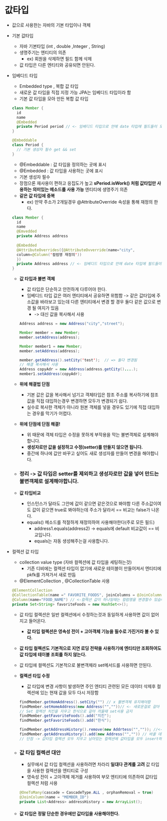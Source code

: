 # 값타입 

* 값으로 사용한는 자바의 기본 타입이나 객체

* 기본 값타입

  * 자바 기본타입 (int , double ,Integer , String)
  * 생명주기는 엔티티의 의존 
    * ex) 회원을 삭제하면 필드 함께 삭제
  * 값 타입은 다른 엔티티와 공유되면 안된다.

* 임베디드 타입

  * Embedded type , 복합 값 타입
  * 새로운 값 타입을 직접 지정 가능 JPA는 임베디드 타입이라 함
  * 기본 값 타입을 모아 만든 복합 값 타입

  ~~~java
  class Member {
  	id
  	name
    @Embedded
  	private Period period // <- 임베디드 타입으로 안에 date 타입에 필드들이 모여있음
  }
  
  @Embeddable
  class Period {
    // 기본 생성자 필수 get && set
  }
  ~~~

  * @Embeddable : 값 타입을 정의하는 곳에 표시
  * @Embedded : 값 타입을 사용하는 곳에 표시
  * 기본 생성자 필수
  * 장점으론 재사용이 편하고 응집도가 높고 **sPeriod.isWork() 처럼 값타입만 사용하는 의미있는 메소드를 사용 가능** 엔티티에 생명주기 의존
  * **같은 값 타입에 중복**
    * ex) 만약 주소가 2개일경우 @AttributeOverride 속성을 통해 재정의 한다.

  ~~~java
  class Member {
  	id
  	name
  	@Emvedded
  	private Address address
  	
    @Embedded
    @AttributeOverrides({@AttributeOvverride(name="city",
  	column=@Column('컬럼명 재정의'))
  	})
  	private Address address // <- 임베디드 타입으로 안에 date 타입에 필드들이 모여있음
  }
  ~~~

  * **값 타입과 불변 객체**

    * 값 타입은 단순하고 안전하게 다루어야 한다.
    * 임베디드 타입 값은 여러 엔티티에서 공유하면 위험함 -> 같은 값타입에 주소값을 바라보고 있는데 다른 엔티티에서 변경 할 경우 둘다 같은 값으로 변경 될 여지가 있음
      * -> 대신 값을 복사해서 사용

    ~~~java
    Address address = new Address("city","street");
    
    Member member = new Member;
    member.setAddress(address);
    
    Member member1 = new Member;
    member.setAddress(address);
    
    member.getAddress().setCity('test');  // => 둘다 변경됨
    // 해결 복사해서 사용
    Address copyAdr = new Address(address.getCity()....);
    member1.setAddress(copyAdr);
    ~~~

  * **위에 해결법 단점**

    * 기본 값은 값을 복사해서 넘기고 객체타입은 참조 주소를 복사하기에 참조값을 직접 대입하는경우 변경하면 모두가 변경되기 쉽다.
    * 실수로 복사한 객체가 아니라 원본 객체를 넣을 경우도 있기에 직접 대입하는 경우를 막기가 어렵다.

  * **위에 단점에 단점 해결!**

    * 위 때문에 객체 타입은 수정을 못하게 부작용을 막는 불변객체로 설계해야합니다.
    * **생성자로만 값을 설정하고 수정(setter)를 만들지 않으면 됩니다.**
    * 중간에 하나에 값만 바꾸고 싶어도 새로 생성자를 만들어 변경을 해야합니다.

  * ### 정리 -> 값 타입은 setter를 제외하고 생성자로만 값을 넣어 만드는 불변객체로 설계해야합니다.

  * **값 타입비교**

    * 인스턴스가 달라도 그안에 값이 같으면 같은것으로 봐야함 다른 주소값이여도 값이 같으면 true로 봐야하는데 주소가 달라서 == 비교는 false가 나온다.
    * equals() 메소드를 적절하게 재정의하여 사용해야한다(주로 모든 필드)
      * address1.equals(address2) -> equals에 default 비교값이 == 비교입니다.
      * equals는 자동 생성해주는걸 사용합니다.

* 컬렉션 값 타입

  * collection value type (자바 컬렉션에  값 타입을 세팅하는것)
    * 기존 디비에는 컬렉션 타입이 없기에 새로운 테이블이 만들어져서 엔티티에 pkfk를 가져가서 새로 만듬
  * @ElementCollection , @CollectionTable 사용

  ~~~java
  @ElementCollection
  @CollectionTable(name =" FAVORITE_FOODS", joinColumns = @JoinColumn(name="MEMBER_ID")) // <-table 이름 , 외래키 잡을 엔티티에 컬럼
  @Column(name="FOOD_NAME") // <-컬렉션 값이 하나일때는 컬럼명을 변경할수 있습니다.
  private Set<String> favoriteFoods = new HashSet<>();
  ~~~

  * 값 타입 컬렉션은 일반 컬렉션에서 수정하는것과 동일하게 사용하면 값이 없어지고 들어온다.

    * **값 타입 컬렉션은 영속성 전이 + 고아객체 기능을 필수로 가진거라 볼 수 있다.**

  * **값 타입 컬렉션도 기본적으로 지연 로딩 전략을 사용하기에 엔티티만 조회하여도 값 타입에 테이블 조회를 하지 않는다.**

  * 값 타입에 컬렉션도 기본적으로 불변객체라 set메서드를 사용하면 안된다.

  * **컬렉션 타입 수정**

    * 값 타입에 변경 사항이 발생하면 주인 엔티티 관련된 모든 데이터 삭제후 컬렉션에 있는 현재 값을 모두 다시 저장함

    ~~~java
    findMember.getHomAddress().setCity("") // x 불변객체 유지해야함
    findMember.setHomeAddress(new Address("",""))// <- 새로운걸로 갈아 끼워야합니다.
    // Set 컬렉션 치킨을 지우고 한식으로 갈아 끼울때 set사용 금지
    findMember.getFavoriteFoods().add("치킨");
    findMember.getFavoriteFoods().add("한식");
    
    findMember.getAddressHistory().remove(new Addrtess("","")); //<- 컬렉션은 equals 로 값을 찾아 지워줌 equals 잘 만들어야 한다!
    findMember.getAddressHistory().add(new Address("","")) // 바꿀 데이터 더하기
    // 단점 -> 값타입 컬렉션 모두 지우고 남아있는 컬렉션에 값타입을 모두 insert하여서 쿼리가 여러번 나가게 된다.
    ~~~

  * ### 값 타입 컬렉션 대안

    * 실무에서 값 타입 컬렉션을 사용하려면 차라리 **일대다 관계를 고려** 값 타입을 사용한 컬렉션을 엔티티로 구성
    * 영속성 전이 + 고아객체 제거를 사용하여 부모 엔티티에 의존하여 값타입 컬렉션 처럼 사용

    ~~~java
    @OneToMany(cascade = CascadeType.ALL , orphanRemoval = true)
    @JoinColumn(name = "MEMBER_ID")
    private List<Address> addressHistory = new ArrayList();
    ~~~

  * #### 값 타입은 정말 단순한 경우에만 값타입을 사용해야한다.

